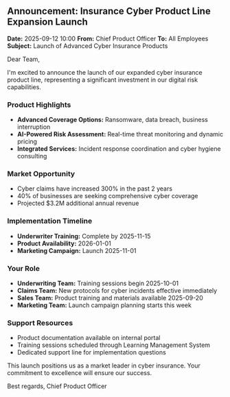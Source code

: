 ## Announcement: Insurance Cyber Product Line Expansion Launch

**Date:** 2025-09-12 10:00
**From:** Chief Product Officer
**To:** All Employees
**Subject:** Launch of Advanced Cyber Insurance Products

Dear Team,

I'm excited to announce the launch of our expanded cyber insurance product line, representing a significant investment in our digital risk capabilities.

### Product Highlights
- **Advanced Coverage Options:** Ransomware, data breach, business interruption
- **AI-Powered Risk Assessment:** Real-time threat monitoring and dynamic pricing
- **Integrated Services:** Incident response coordination and cyber hygiene consulting

### Market Opportunity
- Cyber claims have increased 300% in the past 2 years
- 40% of businesses are seeking comprehensive cyber coverage
- Projected $3.2M additional annual revenue

### Implementation Timeline
- **Underwriter Training:** Complete by 2025-11-15
- **Product Availability:** 2026-01-01
- **Marketing Campaign:** Launch 2025-11-01

### Your Role
- **Underwriting Team:** Training sessions begin 2025-10-01
- **Claims Team:** New protocols for cyber incidents effective immediately
- **Sales Team:** Product training and materials available 2025-09-20
- **Marketing Team:** Launch campaign planning starts this week

### Support Resources
- Product documentation available on internal portal
- Training sessions scheduled through Learning Management System
- Dedicated support line for implementation questions

This launch positions us as a market leader in cyber insurance. Your commitment to excellence will ensure our success.

Best regards,
Chief Product Officer
